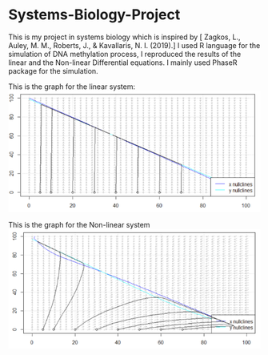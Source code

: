 # Systems-Biology-Project
This is my project in systems biology which is inspired by [ Zagkos, L., Auley, M. M., Roberts, J., &amp; Kavallaris, N. I. (2019).]
I used R language for the simulation of DNA methylation process, I reproduced the results of the linear and the Non-linear Differential equations. 
I mainly used PhaseR package for the simulation. 

This is the graph for the linear system:
![Linear system](linear.png)



This is the graph for the Non-linear system
![Non-Linear system](Non-linear.png)

